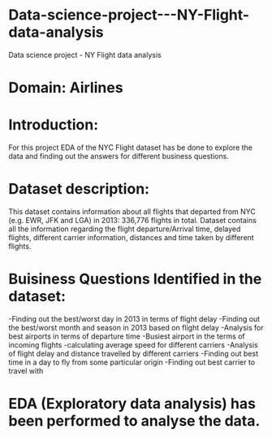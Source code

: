 # Data-science-project---NY-Flight-data-analysis
Data science project - NY Flight data analysis
# Domain: Airlines
# Introduction:
For this project EDA of the NYC Flight dataset has be done to explore the data and finding out the answers for different business questions.
# Dataset description:
This dataset contains information about all flights that departed from NYC (e.g. EWR, JFK and LGA) in 2013: 336,776 flights in total. Dataset contains all the information regarding the flight departure/Arrival time, delayed flights, different carrier information, distances and time taken by different flights.
# Buisiness Questions Identified in the dataset:
-Finding out the best/worst day in 2013 in terms of flight delay
-Finding out the best/worst month and season in 2013 based on flight delay
-Analysis for best airports in terms of departure time
-Busiest airport in the terms of incoming flights
-calculating average speed for different carriers
-Analysis of flight delay and distance travelled by different carriers
-Finding out best time in a day to fly from some particular origin
-Finding out best carrier to travel with
# EDA (Exploratory data analysis) has been performed to analyse the data.
